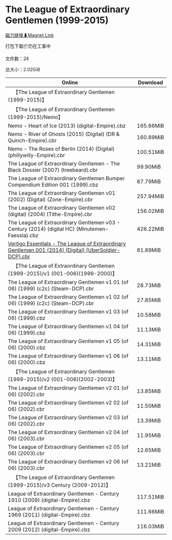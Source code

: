 # The League of Extraordinary Gentlemen (1999-2015)

[磁力链接⬇Magnet Link](magnet:?xt=urn:btih:8e3df1ec1b8fb42c24f2f766c66f82a53125f97a&dn=The%20League%20of%20Extraordinary%20Gentlemen%20%281999-2015%29)

打包下载📦仍在工事中

文件数：24

总大小：2.02GiB

Online | Download
--- | ---
&emsp;【The League of Extraordinary Gentlemen (1999-2015)】 | 
&emsp;【The League of Extraordinary Gentlemen (1999-2015)/Nemo】 | 
Nemo - Heart of Ice (2013) (digital-Empire).cbz | 165.66MiB
Nemo - River of Ghosts (2015) (Digital) (DR & Quinch-Empire).cbr | 160.89MiB
Nemo - The Roses of Berlin (2014) (Digital) (phillywilly-Empire).cbr | 100.51MiB
The League of Extraordinary Gentlemen - The Black Dossier (2007) (treebeard).cbr | 99.90MiB
The League of Extraordinary Gentlemen Bumper Compendium Edition 001 (1999).cbz | 87.79MiB
The League of Extraordinary Gentlemen v01 (2002) (Digital) (Zone-Empire).cbr | 257.94MiB
The League of Extraordinary Gentlemen v02 (digital) (2004) (Tithe-Empire).cbr | 156.02MiB
The League of Extraordinary Gentlemen v03 - Century (2014) (digital HC) (Minutemen-Faessla).cbz | 426.22MiB
[Vertigo Essentials - The League of Extraordinary Gentlemen 001 (2014) (Digital) (UberSoldier-DCP).cbr](https://github.com/alicewish/markdown/blob/master/comic/Vertigo-Essentials-League-of-Extraordinary-Gentlemen-001-2014-Digital-UberSoldier-DCP-cbr.md) | 81.89MiB
&emsp;【The League of Extraordinary Gentlemen (1999-2015)/v1 (001-006)(1999-2000)】 | 
The League of Extraordinary Gentlemen v1 01 (of 06) (1999) (c2c) (Steam-DCP).cbr | 28.73MiB
The League of Extraordinary Gentlemen v1 02 (of 06) (1999) (c2c) (Steam-DCP).cbr | 27.85MiB
The League of Extraordinary Gentlemen v1 03 (of 06) (1999).cbz | 10.58MiB
The League of Extraordinary Gentlemen v1 04 (of 06) (1999).cbz | 11.13MiB
The League of Extraordinary Gentlemen v1 05 (of 06) (2000).cbz | 14.31MiB
The League of Extraordinary Gentlemen v1 06 (of 06) (2000).cbz | 13.11MiB
&emsp;【The League of Extraordinary Gentlemen (1999-2015)/v2 (001-006)(2002-2003)】 | 
The League of Extraordinary Gentlemen v2 01 (of 06) (2002).cbr | 13.85MiB
The League of Extraordinary Gentlemen v2 02 (of 06) (2002).cbr | 11.50MiB
The League of Extraordinary Gentlemen v2 03 (of 06) (2002).cbr | 13.39MiB
The League of Extraordinary Gentlemen v2 04 (of 06) (2003).cbr | 11.95MiB
The League of Extraordinary Gentlemen v2 05 (of 06) (2003).cbr | 12.65MiB
The League of Extraordinary Gentlemen v2 06 (of 06) (2003).cbr | 13.21MiB
&emsp;【The League of Extraordinary Gentlemen (1999-2015)/v3 Century (2009-2012)】 | 
League of Extraordinary Gentlemen - Century 1910 (2009) (digital-Empire).cbz | 117.51MiB
League of Extraordinary Gentlemen - Century 1969 (2011) (digital-Empire).cbz | 111.66MiB
League of Extraordinary Gentlemen - Century 2009 (2012) (digital-Empire).cbz | 116.03MiB